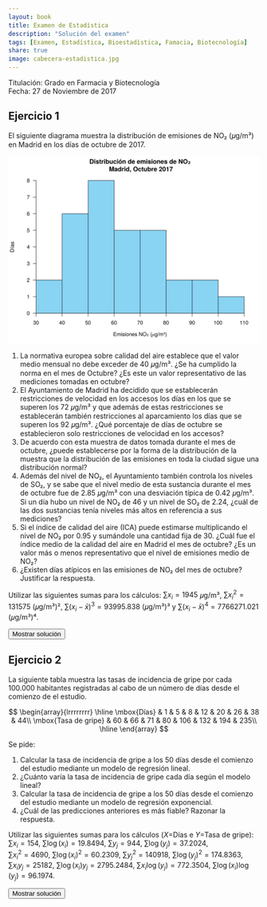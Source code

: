 ```yaml
---
layout: book
title: Examen de Estadística
description: "Solución del examen"
tags: [Examen, Estadística, Bioestadística, Famacia, Biotecnología]
share: true
image: cabecera-estadistica.jpg
---
```




Titulación: Grado en Farmacia y Biotecnología  
Fecha: 27 de Noviembre de 2017

## Ejercicio 1

El siguiente diagrama muestra la distribución de emisiones de NO₂ (𝜇g/m³) en Madrid en los días de octubre de 2017.

<img src="img/histograma-emisiones-no2-1.svg" title="plot of chunk histograma-emisiones-no2" alt="plot of chunk histograma-emisiones-no2" style="display: block; margin: auto;" />

1. La normativa europea sobre calidad del aire establece que el valor medio mensual no debe exceder de 40 𝜇g/m³. ¿Se ha cumplido la norma en el mes de Octubre? 
¿Es este un valor representativo de las mediciones tomadas en octubre?
2. El Ayuntamiento de Madrid ha decidido que se establecerán restricciones de velocidad en los accesos los días en los que se superen los 72 𝜇g/m³ y que además de estas restricciones se establecerán también restricciones al aparcamiento los días que se superen los 92 𝜇g/m³.
¿Qué porcentaje de días de octubre se establecieron solo restricciones de velocidad en los accesos?
3. De acuerdo con esta muestra de datos tomada durante el mes de octubre, ¿puede establecerse por la forma de la distribución de la muestra que la distribución de las emisiones en toda la ciudad sigue una distribución normal?
4. Además del nivel de NO₂, el Ayuntamiento también controla los niveles de SO₂, y se sabe que el nivel medio de esta sustancia durante el mes de octubre fue de 2.85 𝜇g/m³ con una desviación típica de 0.42 𝜇g/m³. 
Si un día hubo un nivel de NO₂ de 46 y un nivel de SO₂ de 2.24, ¿cuál de las dos sustancias tenía niveles más altos en referencia a sus mediciones?
5. Si el índice de calidad del aire (ICA) puede estimarse multiplicando el nivel de NO₂ por 0.95 y sumándole una cantidad fija de 30. 
¿Cuál fue el índice medio de la calidad del aire en Madrid el mes de octubre? 
¿Es un valor más o menos representativo que el nivel de emisiones medio de NO₂?
6. ¿Existen días atípicos en las emisiones de NO₂ del mes de octubre? Justificar la respuesta.

Utilizar las siguientes sumas para los cálculos: $\sum x_i=1945$ 𝜇g/m³, $\sum x_i^2=131575$ (𝜇g/m³)², $\sum (x_i-\bar x)^3=93995.838$ (𝜇g/m³)³ y $\sum (x_i-\bar x)^4=7766271.021$ (𝜇g/m³)⁴.



<div><button class="solution">Mostrar solución</button></div>
<div id="solution" style="display: none">
1. $\bar x=62.7419$ 𝜇g/m³, de manera que no se cumple el requisito.<br/>
$s^2=307.8044$ (𝜇g/m³)², $s=17.5444$ 𝜇g/m³, $cv=0.2796$. Como el coeficiente de variación es menor que 0.3 hay poca variabilidad en los datos y la media es bastante representativa. <br/>
2. $F(72)=0.7097$ y $F(92)=0.9161$, de manera que el porcentaje de días únicamente con restricciones de velocidad es $20.64\%$.<br/>
3. $g_1=0.5615$ y $g_2=-0.3558$. Como ambos están entre -2 y 2, se puede asumir que la distribución de emisiones es normal.<br/>
4. NO₂: $z(46)=-0.9543$. <br/>
SO₂: $z(2.24)=-1.4524$. <br/>
Así pues, las emisiones de NO₂ son relativamente mayores.<br/>
5. Sea $y=0.95x+30$ el ICA.<br/>
$\bar y=89.6048$, $s_y=16.6671$, $cv=0.186$. Como el coeficiente de variación es menor, la media del ICA es más representativa.<br/>
6. $Q_1=49.5816$ 𝜇g/m³, $Q_3=74.0093$ 𝜇g/m³ y $IQR=24.4277$ 𝜇g/m³.<br/>
Vallas: $F_1=12.94$ 𝜇g/m³ y $F_2=110.65$ 𝜇g/m³. Por tanto, no hay datos atípicos.
</div>

## Ejercicio 2
La siguiente tabla muestra las tasas de incidencia de gripe por cada 100.000 habitantes registradas al cabo de un número de días desde el comienzo de el estudio.


$$
\begin{array}{lrrrrrrrr}
  \hline
  \mbox{Días} & 1 & 5 & 8 & 12 & 20 & 26 & 38 & 44\\
  \mbox{Tasa de gripe} & 60 & 66 & 71 & 80 & 106 & 132 & 194 & 235\\
  \hline
\end{array}
$$

Se pide:

1. Calcular la tasa de incidencia de gripe a los 50 días desde el comienzo del estudio mediante un modelo de regresión lineal.
2. ¿Cuánto varía la tasa de incidencia de gripe cada día según el modelo lineal?
3. Calcular la tasa de incidencia de gripe a los 50 días desde el comienzo del estudio mediante un modelo de regresión exponencial.
4. ¿Cuál de las predicciones anteriores es más fiable?
Razonar la respuesta.

Utilizar las siguientes sumas para los cálculos ($X=$Días e $Y=$Tasa de gripe):<br/>
$\sum x_i=154$, $\sum \log(x_i)=19.8494$, $\sum y_j=944$, $\sum \log(y_j)=37.2024$,<br/>
$\sum x_i^2=4690$, $\sum \log(x_i)^2=60.2309$, $\sum y_j^2=140918$, $\sum \log(y_j)^2=174.8363$,<br/>
$\sum x_iy_j=25182$, $\sum \log(x_i)y_j=2795.2484$, $\sum x_i\log(y_j)=772.3504$, $\sum \log(x_i)\log(y_j)=96.1974$.


<div><button class="solution">Mostrar solución</button></div>
<div id="solution" style="display: none">

1. Modelo lineal de la tasa de gripe sobre los días: <br/>
$\bar x=19.25$ días, $s_x^2=215.6875$ días² . <br/>
$\bar y=118$ personas, $s_y^2=3690.75$ personas². <br/>
$s_{xy}=876.25$ días⋅personas. <br/>
Recta de regresión de la tasa de gripe sobre los días: $y=39.7951 + 4.0626x$. <br/>
$y(50) =242.9247$. <br/>
2. $4.0626$ personas por día. <br/>

3. $\overline{\log(y)}=4.6503$ log(personas), $s_{\log(y)}^2=0.2293$ log(personas)². <br/>
$s_{x\log(y)}=7.0255$ días⋅log(personas). <br/>
Modelo exponencial de la tasa de gripe sobre los días: $y=e^{4.0233 + 0.0326x}$. <br/>
$y(50)=284.8357$.<br/>
4. Coeficiente de determinación lineal de la tasa de gripe sobre los días $r^2=0.9645$. <br/>
Coeficiente de determinación exponencial de la tasa de gripe sobre los días $r^2=0.9982$. <br/>
Así pues, el modelo exponencial explica un poco mejor la evolución de la tasa de gripe con respecto a los días. <br/> 
</div>
